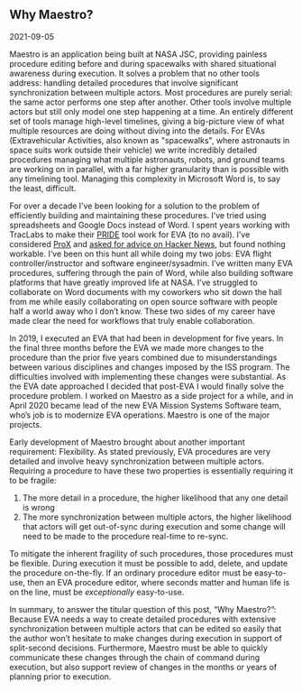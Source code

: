 ## Why Maestro?

2021-09-05

Maestro is an application being built at NASA JSC, providing painless procedure editing before and during spacewalks with shared situational awareness during execution. It solves a problem that no other tools address: handling detailed procedures that involve significant synchronization between multiple actors. Most procedures are purely serial: the same actor performs one step after another. Other tools involve multiple actors but still only model one step happening at a time. An entirely different set of tools manage high-level timelines, giving a big-picture view of what multiple resources are doing without diving into the details. For EVAs (Extravehicular Activities, also known as "spacewalks", where astronauts in space suits work outside their vehicle) we write incredibly detailed procedures managing what multiple astronauts, robots, and ground teams are working on in parallel, with a far higher granularity than is possible with any timelining tool. Managing this complexity in Microsoft Word is, to say the least, difficult.

For over a decade I’ve been looking for a solution to the problem of efficiently building and maintaining these procedures. I’ve tried using spreadsheets and Google Docs instead of Word. I spent years working with TracLabs to make their [PRIDE](https://traclabs.com/projects/pride/) tool work for EVA (to no avail). I’ve considered [ProX](https://spinoff.nasa.gov/page/fix-it-like-an-astronaut-with-augme) and [asked for advice on Hacker News](https://news.ycombinator.com/item?id=5585535), but found nothing workable. I’ve been on this hunt all while doing my two jobs: EVA flight controller/instructor and software engineer/sysadmin. I’ve written many EVA procedures, suffering through the pain of Word, while also building software platforms that have greatly improved life at NASA. I’ve struggled to collaborate on Word documents with my coworkers who sit down the hall from me while easily collaborating on open source software with people half a world away who I don’t know. These two sides of my career have made clear the need for workflows that truly enable collaboration.

In 2019, I executed an EVA that had been in development for five years. In the final three months before the EVA we made more changes to the procedure than the prior five years combined due to misunderstandings between various disciplines and changes imposed by the ISS program. The difficulties involved with implementing these changes were substantial. As the EVA date approached I decided that post-EVA I would finally solve the procedure problem. I worked on Maestro as a side project for a while, and in April 2020 became lead of the new EVA Mission Systems Software team, who’s job is to modernize EVA operations. Maestro is one of the major projects.

Early development of Maestro brought about another important requirement: Flexibility. As stated previously, EVA procedures are very detailed and involve heavy synchronization between multiple actors. Requiring a procedure to have these two properties is essentially requiring it to be fragile:

1. The more detail in a procedure, the higher likelihood that any one detail is wrong
2. The more synchronization between multiple actors, the higher likelihood that actors will get out-of-sync during execution and some change will need to be made to the procedure real-time to re-sync.

To mitigate the inherent fragility of such procedures, those procedures must be flexible. During execution it must be possible to add, delete, and update the procedure on-the-fly. If an ordinary procedure editor must be easy-to-use, then an EVA procedure editor, where seconds matter and human life is on the line, must be *exceptionally* easy-to-use.

In summary, to answer the titular question of this post, “Why Maestro?”: Because EVA needs a way to create detailed procedures with extensive synchronization between multiple actors that can be edited so easily that the author won’t hesitate to make changes during execution in support of split-second decisions. Furthermore, Maestro must be able to quickly communicate these changes through the chain of command during execution, but also support review of changes in the months or years of planning prior to execution.

